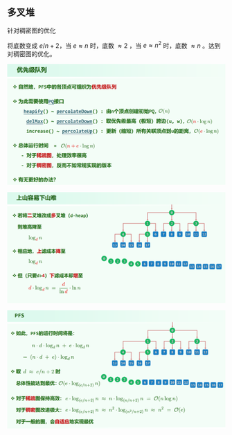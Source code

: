 ## 多叉堆

针对稠密图的优化

将底数变成 $e/n + 2$，当 $e \approx n$ 时，底数 $\approx 2$ ，当 $e \approx n^2$ 时，底数 $\approx n$ 。达到对稠密图的优化。

![img](img/4.png)

![img](img/5.png)

![img](img/6.png)